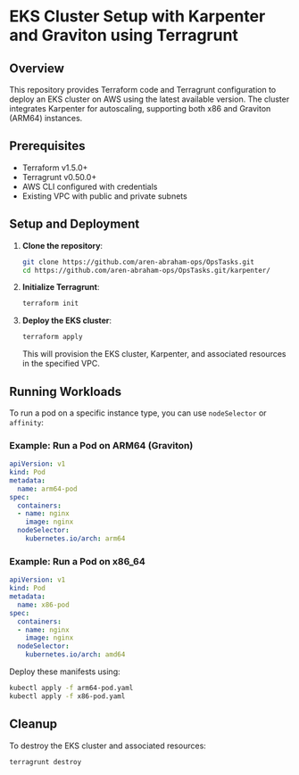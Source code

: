 # EKS Cluster Setup with Karpenter and Graviton using Terragrunt

## Overview
This repository provides Terraform code and Terragrunt configuration to deploy an EKS cluster on AWS using the latest available version. The cluster integrates Karpenter for autoscaling, supporting both x86 and Graviton (ARM64) instances.

## Prerequisites
- Terraform v1.5.0+
- Terragrunt v0.50.0+
- AWS CLI configured with credentials
- Existing VPC with public and private subnets

## Setup and Deployment
1. **Clone the repository**:
   ```bash
   git clone https://github.com/aren-abraham-ops/OpsTasks.git
   cd https://github.com/aren-abraham-ops/OpsTasks.git/karpenter/
   ```

2. **Initialize Terragrunt**:
   ```bash
   terraform init
   ```

3. **Deploy the EKS cluster**:
   ```bash
   terraform apply
   ```

   This will provision the EKS cluster, Karpenter, and associated resources in the specified VPC.

## Running Workloads
To run a pod on a specific instance type, you can use `nodeSelector` or `affinity`:

### Example: Run a Pod on ARM64 (Graviton)
```yaml
apiVersion: v1
kind: Pod
metadata:
  name: arm64-pod
spec:
  containers:
  - name: nginx
    image: nginx
  nodeSelector:
    kubernetes.io/arch: arm64
```

### Example: Run a Pod on x86_64
```yaml
apiVersion: v1
kind: Pod
metadata:
  name: x86-pod
spec:
  containers:
  - name: nginx
    image: nginx
  nodeSelector:
    kubernetes.io/arch: amd64
```

Deploy these manifests using:
```bash
kubectl apply -f arm64-pod.yaml
kubectl apply -f x86-pod.yaml
```

## Cleanup
To destroy the EKS cluster and associated resources:
```bash
terragrunt destroy
```
